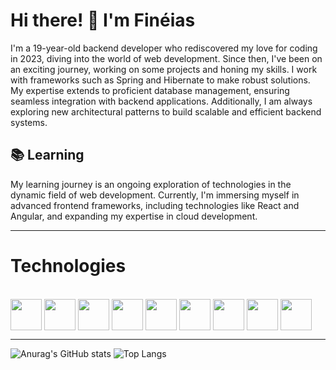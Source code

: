 # Hi there! 👋 I'm Finéias

I'm a 19-year-old backend developer who rediscovered my love for coding in 2023, diving into the world of web development. Since then, I've been on an exciting journey, working on some projects and honing my skills. I work with frameworks such as Spring and Hibernate to make robust solutions. My expertise extends to proficient database management, ensuring seamless integration with backend applications. Additionally, I am always exploring new architectural patterns to build scalable and efficient backend systems.

## 📚 Learning

My learning journey is an ongoing exploration of technologies in the dynamic field of web development. Currently, I'm immersing myself in advanced frontend frameworks, including technologies like React and Angular, and expanding my expertise in cloud development.

---

# Technologies

<div style="display: inline-block;"><br>
  <img align="center" width=50 height=50 src="https://cdn.jsdelivr.net/gh/devicons/devicon@latest/icons/java/java-original.svg" />
  <img align="center" width=50 height=50 src="https://cdn.jsdelivr.net/gh/devicons/devicon@latest/icons/typescript/typescript-original.svg" />
  <img align="center" width=50 height=50 src="https://cdn.jsdelivr.net/gh/devicons/devicon@latest/icons/spring/spring-original.svg" />
  <img align="center" width=50 height=50 src="https://cdn.jsdelivr.net/gh/devicons/devicon@latest/icons/angular/angular-original.svg" />
  <img align="center" width=50 height=50 src="https://cdn.jsdelivr.net/gh/devicons/devicon@latest/icons/react/react-original.svg" />
  <img align="center" width=50 height=50 src="https://cdn.jsdelivr.net/gh/devicons/devicon@latest/icons/hibernate/hibernate-original.svg" />
  <img align="center" width=50 height=50 src="https://cdn.jsdelivr.net/gh/devicons/devicon@latest/icons/mongodb/mongodb-original.svg" />
  <img align="center" width=50 height=50 src="https://cdn.jsdelivr.net/gh/devicons/devicon@latest/icons/postgresql/postgresql-original.svg" />
  <img align="center" width=50 height=50 src="https://cdn.jsdelivr.net/gh/devicons/devicon@latest/icons/nginx/nginx-original.svg" />
                  
</div>

---

![Anurag's GitHub stats](https://github-readme-stats.vercel.app/api?username=FineiasAntonio&show_icons=true&theme=radical)
![Top Langs](https://github-readme-stats.vercel.app/api/top-langs/?username=FineiasAntonio&layout=compact&theme=radical)
